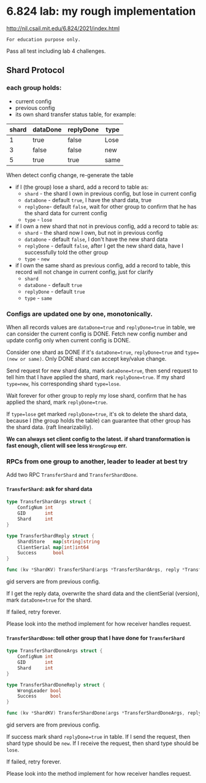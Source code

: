 # 6.824 lab: my rough implementation

http://nil.csail.mit.edu/6.824/2021/index.html

    For education purpose only.

Pass all test including lab 4 challenges.

## Shard Protocol

### each group holds:

* current config
* previous config
* its own shard transfer status table, for example:

| shard | dataDone | replyDone | type |
|-------|----------|-----------|------|
| 1     | true     | false     | Lose |
| 3     | false    | false     | new  |
| 5     | true     | true      | same |

When detect config change, re-generate the table

* if I (the group) lose a shard, add a record to table as:
  * `shard` - the shard I own in previous config, but lose in current config
  * `dataDone` - default `true`, I have the shard data, true
  * `replyDone`- default `false`, wait for other group to confirm that he has the shard data for current config
  * `type` - `lose`
* if I own a new shard that not in previous config, add a record to table as:
  * `shard` - the shard now I own, but not in previous config
  * `dataDone` - default `false`, I don't have the new shard data
  * `replyDone` - default `false`, after I get the new shard data, have I successfully told the other group 
  * `type` - `new`
* if I own the same shard as previous config, add a record to table, this record will not change in current config,
    just for clarify
  * `shard`
  * `dataDone` - default `true`
  * `replyDone` - default `true`
  * `type` - `same`


### Configs are updated one by one, monotonically.

When all records values are `dataDone=true` and `replyDone=true` in table, we can consider the current config is DONE.
Fetch new config number and update config only when current config is DONE.

Consider one shard as DONE if it's `dataDone=true`, `replyDone=true` and `type=(new or same)`.
Only DONE shard can accept key/value change.

Send request for new shard data, mark `dataDone=true`, 
then send request to tell him that I have applied the shard, mark `replyDone=true`.
If my shard `type=new`, his corresponding shard `type=lose`.

Wait forever for other group to reply my lose shard, confirm that he has applied the shard, mark `replyDone=true`.

If `type=lose` get marked `replyDone=true`, it's ok to delete the shard data, 
because I (the group holds the table) can guarantee that other group has the shard data. (raft linearizabiliy).

**We can always set client config to the latest.** 
**if shard transformation is fast enough, client will see less `WrongGroup` err.**
      
### RPCs from one group to another, leader to leader at best try

Add two RPC `TransferShard` and `TransferShardDone`.

#### `TransferShard`: ask for shard data

```go 
type TransferShardArgs struct {
	ConfigNum int
	GID       int
	Shard     int
}

type TransferShardReply struct {
	ShardStore   map[string]string
	ClientSerial map[int]int64
	Success      bool
}

func (kv *ShardKV) TransferShard(args *TransferShardArgs, reply *TransferShardReply)
```

gid servers are from previous config.

If I get the reply data, overwrite the shard data and the clientSerial (version), 
mark `dataDone=true` for the shard.

If failed, retry forever.

Please look into the method implement for how receiver handles request.

#### `TransferShardDone`: tell other group that I have done for `TransferShard`

```go
type TransferShardDoneArgs struct {
	ConfigNum int
	GID       int
	Shard     int
}

type TransferShardDoneReply struct {
	WrongLeader bool
	Success     bool
}

func (kv *ShardKV) TransferShardDone(args *TransferShardDoneArgs, reply *TransferShardDoneReply)
```

gid servers are from previous config.

If success mark shard `replyDone=true` in table. 
If I send the request, then shard type should be `new`.
If I receive the request, then shard type should be `lose`. 

If failed, retry forever.

Please look into the method implement for how receiver handles request.